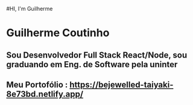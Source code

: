 #HI, I'm Guilherme 
# Guilherme Coutinho

## Sou Desenvolvedor Full Stack React/Node, sou graduando em Eng. de Software pela uninter
## Meu Portofólio : https://bejewelled-taiyaki-8e73bd.netlify.app/

